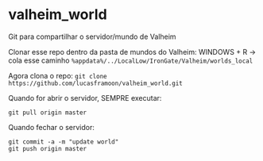 # valheim_world
Git para compartilhar o servidor/mundo de Valheim

Clonar esse repo dentro da pasta de mundos do Valheim:
WINDOWS + R -> cola esse caminho
```%appdata%/../LocalLow/IronGate/Valheim/worlds_local```

Agora clona o repo:
```git clone https://github.com/lucasframoon/valheim_world.git```

Quando for abrir o servidor, SEMPRE executar:
```
git pull origin master
```

Quando fechar o servidor:
```
git commit -a -m "update world"
git push origin master
```

